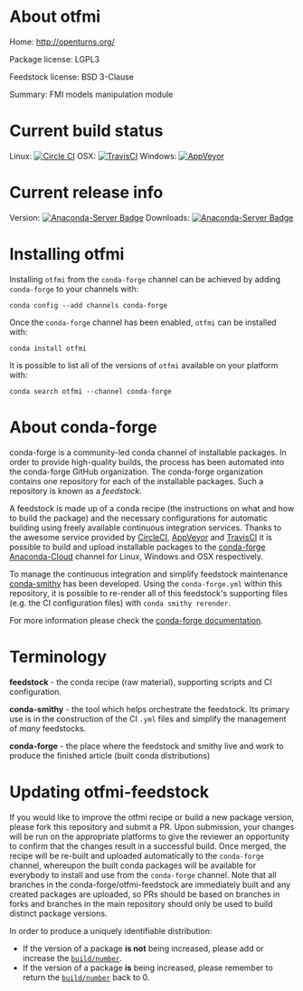 About otfmi
===========

Home: http://openturns.org/

Package license: LGPL3

Feedstock license: BSD 3-Clause

Summary: FMI models manipulation module



Current build status
====================

Linux: [![Circle CI](https://circleci.com/gh/conda-forge/otfmi-feedstock.svg?style=shield)](https://circleci.com/gh/conda-forge/otfmi-feedstock)
OSX: [![TravisCI](https://travis-ci.org/conda-forge/otfmi-feedstock.svg?branch=master)](https://travis-ci.org/conda-forge/otfmi-feedstock)
Windows: [![AppVeyor](https://ci.appveyor.com/api/projects/status/github/conda-forge/otfmi-feedstock?svg=True)](https://ci.appveyor.com/project/conda-forge/otfmi-feedstock/branch/master)

Current release info
====================
Version: [![Anaconda-Server Badge](https://anaconda.org/conda-forge/otfmi/badges/version.svg)](https://anaconda.org/conda-forge/otfmi)
Downloads: [![Anaconda-Server Badge](https://anaconda.org/conda-forge/otfmi/badges/downloads.svg)](https://anaconda.org/conda-forge/otfmi)

Installing otfmi
================

Installing `otfmi` from the `conda-forge` channel can be achieved by adding `conda-forge` to your channels with:

```
conda config --add channels conda-forge
```

Once the `conda-forge` channel has been enabled, `otfmi` can be installed with:

```
conda install otfmi
```

It is possible to list all of the versions of `otfmi` available on your platform with:

```
conda search otfmi --channel conda-forge
```


About conda-forge
=================

conda-forge is a community-led conda channel of installable packages.
In order to provide high-quality builds, the process has been automated into the
conda-forge GitHub organization. The conda-forge organization contains one repository
for each of the installable packages. Such a repository is known as a *feedstock*.

A feedstock is made up of a conda recipe (the instructions on what and how to build
the package) and the necessary configurations for automatic building using freely
available continuous integration services. Thanks to the awesome service provided by
[CircleCI](https://circleci.com/), [AppVeyor](http://www.appveyor.com/)
and [TravisCI](https://travis-ci.org/) it is possible to build and upload installable
packages to the [conda-forge](https://anaconda.org/conda-forge)
[Anaconda-Cloud](http://docs.anaconda.org/) channel for Linux, Windows and OSX respectively.

To manage the continuous integration and simplify feedstock maintenance
[conda-smithy](http://github.com/conda-forge/conda-smithy) has been developed.
Using the ``conda-forge.yml`` within this repository, it is possible to re-render all of
this feedstock's supporting files (e.g. the CI configuration files) with ``conda smithy rerender``.

For more information please check the [conda-forge documentation](https://conda-forge.org/docs/).

Terminology
===========

**feedstock** - the conda recipe (raw material), supporting scripts and CI configuration.

**conda-smithy** - the tool which helps orchestrate the feedstock.
                   Its primary use is in the construction of the CI ``.yml`` files
                   and simplify the management of *many* feedstocks.

**conda-forge** - the place where the feedstock and smithy live and work to
                  produce the finished article (built conda distributions)


Updating otfmi-feedstock
========================

If you would like to improve the otfmi recipe or build a new
package version, please fork this repository and submit a PR. Upon submission,
your changes will be run on the appropriate platforms to give the reviewer an
opportunity to confirm that the changes result in a successful build. Once
merged, the recipe will be re-built and uploaded automatically to the
`conda-forge` channel, whereupon the built conda packages will be available for
everybody to install and use from the `conda-forge` channel.
Note that all branches in the conda-forge/otfmi-feedstock are
immediately built and any created packages are uploaded, so PRs should be based
on branches in forks and branches in the main repository should only be used to
build distinct package versions.

In order to produce a uniquely identifiable distribution:
 * If the version of a package **is not** being increased, please add or increase
   the [``build/number``](http://conda.pydata.org/docs/building/meta-yaml.html#build-number-and-string).
 * If the version of a package **is** being increased, please remember to return
   the [``build/number``](http://conda.pydata.org/docs/building/meta-yaml.html#build-number-and-string)
   back to 0.